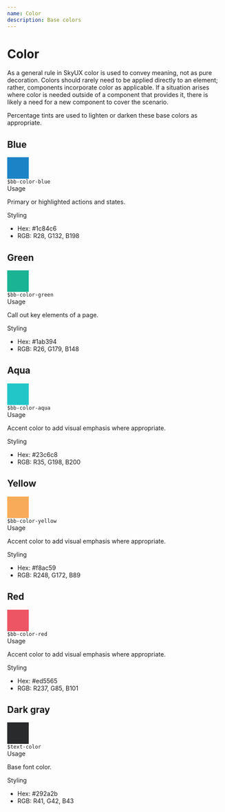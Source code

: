 ```yaml
---
name: Color
description: Base colors
---
```


<h1 class="page-heading">Color</h1>

<p>As a general rule in SkyUX color is used to convey meaning, not as pure decoration. Colors should rarely need to be applied directly to an element; rather, components incorporate color as applicable. If a situation arises where color is needed outside of a component that provides it, there is likely a need for a new component to cover the scenario.</p>

<div class="alert alert-info">Percentage tints are used to lighten or darken these base colors as appropriate.</div>

<h2 class="subsection-heading">Blue</h2>
<div style="width: 50px; height: 50px; background-color: #1c84c6;"></div>
<code>$bb-color-blue</code>
<div class="section-heading">Usage</div>
<p>Primary or highlighted actions and states.</p>
<div class="section-heading">Styling</div>
<ul>
    <li>Hex: #1c84c6</li>
    <li>RGB: R28, G132, B198</li>
</ul>

<h2 class="subsection-heading">Green</h2>
<div style="width: 50px; height: 50px; background-color: #1ab394;"></div>
<code>$bb-color-green</code>
<div class="section-heading">Usage</div>
<p>Call out key elements of a page.</p>
<div class="section-heading">Styling</div>
<ul>
    <li>Hex: #1ab394</li>
    <li>RGB: R26, G179, B148</li>
</ul>

<h2 class="subsection-heading">Aqua</h2>
<div style="width: 50px; height: 50px; background-color: #23c6c8;"></div>
<code>$bb-color-aqua</code>
<div class="section-heading">Usage</div>
<p>Accent color to add visual emphasis where appropriate.</p>
<div class="section-heading">Styling</div>
<ul>
    <li>Hex: #23c6c8</li>
    <li>RGB: R35, G198, B200</li>
</ul>

<h2 class="subsection-heading">Yellow</h2>
<div style="width: 50px; height: 50px; background-color: #f8ac59;"></div>
<code>$bb-color-yellow</code>
<div class="section-heading">Usage</div>
<p>Accent color to add visual emphasis where appropriate.</p>
<div class="section-heading">Styling</div>
<ul>
    <li>Hex: #f8ac59</li>
    <li>RGB: R248, G172, B89</li>
</ul>

<h2 class="subsection-heading">Red</h2>
<div style="width: 50px; height: 50px; background-color: #ed5565;"></div>
<code>$bb-color-red</code>
<div class="section-heading">Usage</div>
<p>Accent color to add visual emphasis where appropriate.</p>
<div class="section-heading">Styling</div>
<ul>
    <li>Hex: #ed5565</li>
    <li>RGB: R237, G85, B101</li>
</ul>

<h2 class="subsection-heading">Dark gray</h2>
<div style="width: 50px; height: 50px; background-color: #292a2b;"></div>
<code>$text-color</code>
<div class="section-heading">Usage</div>
<p>Base font color.</p>
<div class="section-heading">Styling</div>
<ul>
    <li>Hex: #292a2b</li>
    <li>RGB: R41, G42, B43</li>
</ul>